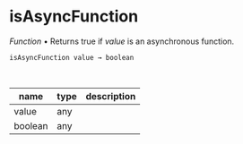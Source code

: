 # isAsyncFunction

_Function_ &bull; Returns true if _value_ is an asynchronous function.

<pre><code>isAsyncFunction value &rarr; boolean</code></pre>
<br>

| name | type | description |
|------|------|-------------|
|value|any||
|boolean|any||



